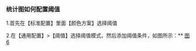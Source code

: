 ### 统计图如何配置阈值

1.首先在【标准配置】里面【颜色方案】选择阈值

2.在【通用配置】>【阈值】选择阈值模式，然后添加阈值条件，如图所示：\*\*
[图 6](/img/src/visulization/statistics/statistics6.png)

